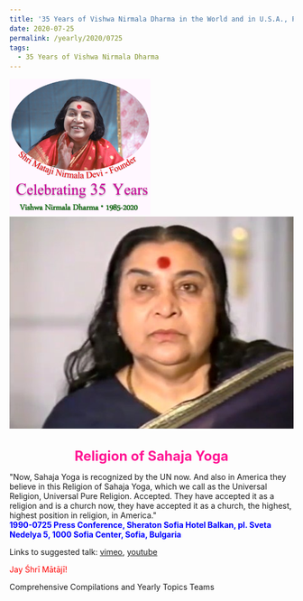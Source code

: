 ```yaml
---
title: '35 Years of Vishwa Nirmala Dharma in the World and in U.S.A., Post 13'
date: 2020-07-25
permalink: /yearly/2020/0725
tags:
  - 35 Years of Vishwa Nirmala Dharma
---
```


<div style="text-align: left"><img src="/images/Celebrating35YearsVishwaNirmalaDharma.png" width="250" /></div>

<div style="text-align: center"><img src="/images/image466.png" /></div>

<br>
<p style="color:DeepPink; text-align:center">
<font size="+2"><b>Religion of Sahaja Yoga</b><br></font>
</p>

<p>
"Now, Sahaja Yoga is recognized by the UN now. And also in America they believe in this Religion of Sahaja Yoga, which we call as the Universal Religion, Universal Pure Religion. Accepted. They have accepted it as a religion and is a church now, they have accepted it as a church, the highest, highest position in religion, in America."<br>
<font color="blue"><b>1990-0725 Press Conference, Sheraton Sofia Hotel Balkan, pl. Sveta Nedelya 5, 1000 Sofia Center, Sofia, Bulgaria</b></font><br>
</p>

Links to suggested talk: <a href="https://vimeo.com/127549869"> vimeo</a>, <a href="https://www.youtube.com/watch?v=1Es58RU5yGs"> youtube</a><br>

<p style="color:red;">Jay Śhrī Mātājī!<br></p>

Comprehensive Compilations and Yearly Topics Teams